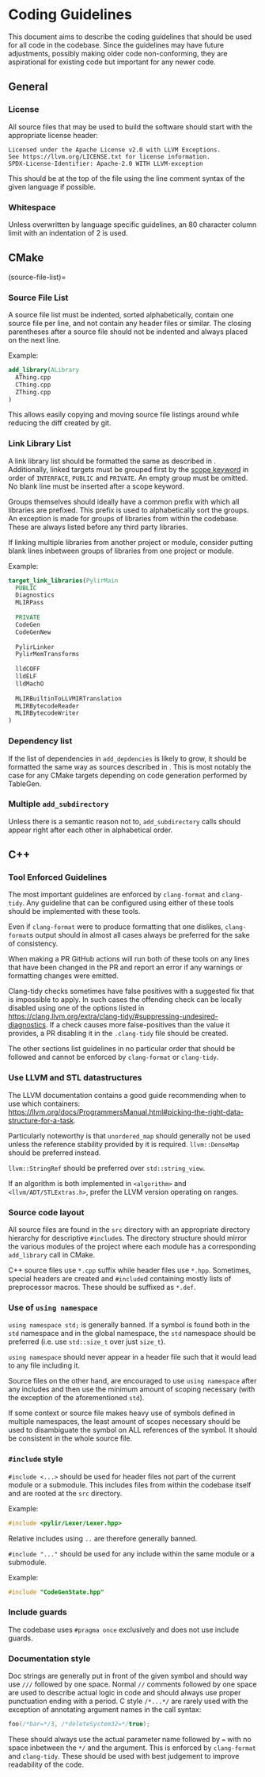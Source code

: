 # Coding Guidelines

This document aims to describe the coding guidelines that should be used for all
code in the codebase.
Since the guidelines may have future adjustments, possibly making older code
non-conforming, they are aspirational for existing code but important for any
newer code.

## General

### License

All source files that may be used to build the software should start with
the appropriate license header:

```none
Licensed under the Apache License v2.0 with LLVM Exceptions.
See https://llvm.org/LICENSE.txt for license information.
SPDX-License-Identifier: Apache-2.0 WITH LLVM-exception
```

This should be at the top of the file using the line comment syntax of the
given language if possible.

### Whitespace

Unless overwritten by language specific guidelines, an 80 character column limit
with an indentation of 2 is used.

## CMake

(source-file-list)=

### Source File List

A source file list must be indented, sorted alphabetically, contain one
source file per line, and not contain any header files or similar.
The closing parentheses after a source file should not be indented and always
placed on the next line.

Example:

```cmake
add_library(ALibrary
  AThing.cpp
  CThing.cpp
  ZThing.cpp
)
```

This allows easily copying and moving source file listings around while reducing
the diff created by git.

### Link Library List

A link library list should be formatted the same as described in
[](source-file-list).
Additionally, linked targets must be grouped first by the
[scope keyword](https://cmake.org/cmake/help/latest/command/target_link_libraries.html#libraries-for-a-target-and-or-its-dependents)
in order of `INTERFACE`, `PUBLIC` and `PRIVATE`.
An empty group must be omitted.
No blank line must be inserted after a scope keyword.

Groups themselves should ideally have a common prefix with which all libraries
are prefixed.
This prefix is used to alphabetically sort the groups.
An exception is made for groups of libraries from within the codebase.
These are always listed before any third party libraries.

If linking multiple libraries from another project or module, consider putting
blank lines inbetween groups of libraries from one project or module.

Example:

```cmake
target_link_libraries(PylirMain
  PUBLIC
  Diagnostics
  MLIRPass
  
  PRIVATE
  CodeGen
  CodeGenNew
  
  PylirLinker
  PylirMemTransforms
  
  lldCOFF
  lldELF
  lldMachO
  
  MLIRBuiltinToLLVMIRTranslation
  MLIRBytecodeReader
  MLIRBytecodeWriter
)
```

### Dependency list

If the list of dependencies in `add_depdencies` is likely to grow, it should be
formatted the same way as sources described in [](source-file-list).
This is most notably the case for any CMake targets depending on code generation
performed by TableGen.

### Multiple `add_subdirectory`

Unless there is a semantic reason not to, `add_subdirectory` calls should appear
right after each other in alphabetical order.

## C++

### Tool Enforced Guidelines

The most important guidelines are enforced by `clang-format` and `clang-tidy`.
Any guideline that can be configured using either of these tools should be
implemented with these tools.

Even if `clang-format` were to produce formatting that one dislikes,
`clang-format`s output should in almost all cases always be preferred for the
sake of consistency.

When making a PR GitHub actions will run both of these tools on any lines
that have been changed in the PR and report an error if any warnings or
formatting changes were emitted.

Clang-tidy checks sometimes have false positives with a suggested fix that is
impossible to apply.
In such cases the offending check can be locally disabled using one of the
options listed
in https://clang.llvm.org/extra/clang-tidy/#suppressing-undesired-diagnostics.
If a check causes more false-positives than the value it provides, a PR
disabling it in the `.clang-tidy` file should be created.

The other sections list guidelines in no particular order that should be
followed and cannot be enforced by `clang-format` or `clang-tidy`.

### Use LLVM and STL datastructures

The LLVM documentation contains a good guide recommending when to use which
containers: https://llvm.org/docs/ProgrammersManual.html#picking-the-right-data-structure-for-a-task.

Particularly noteworthy is that `unordered_map` should generally not be used
unless the reference stability provided by it is required.
`llvm::DenseMap` should be preferred instead.

`llvm::StringRef` should be preferred over `std::string_view`.

If an algorithm is both implemented in `<algorithm>` and
`<llvm/ADT/STLExtras.h>`, prefer the LLVM version operating on ranges.

### Source code layout

All source files are found in the `src` directory with an appropriate directory
hierarchy for descriptive `#include`s.
The directory structure should mirror the various modules of the project where
each module has a corresponding `add_library` call in CMake.

C++ source files use `*.cpp` suffix while header files use `*.hpp`.
Sometimes, special headers are created and `#include`d containing mostly lists
of preprocessor macros.
These should be suffixed as `*.def`.

### Use of `using namespace`

`using namespace std;` is generally banned.
If a symbol is found both in the `std` namespace and in the global namespace,
the `std` namespace should be preferred (i.e. use `std::size_t` over
just `size_t`).

`using namespace` should never appear in a header file such that it would lead
to any file including it.

Source files on the other hand, are encouraged to use `using namespace` after
any includes and then use the minimum amount of scoping necessary (with the
exception of the aforementioned `std`).

If some context or source file makes heavy use of symbols defined in multiple
namespaces, the least amount of scopes necessary should be used to disambiguate
the symbol on ALL references of the symbol.
It should be consistent in the whole source file.

### `#include` style

`#include <...>` should be used for header files not part of the current module
or a submodule.
This includes files from within the codebase itself and are rooted at the `src`
directory.

Example:

```cpp
#include <pylir/Lexer/Lexer.hpp>
```

Relative includes using `..` are therefore generally banned.

`#include "..."` should be used for any include within the same module or a
submodule.

Example:

```cpp
#include "CodeGenState.hpp"
```

### Include guards

The codebase uses `#pragma once` exclusively and does not use include guards.

### Documentation style

Doc strings are generally put in front of the given symbol and should way use
`///` followed by one space.
Normal `//` comments followed by one space are used to describe actual logic in
code and should always use proper punctuation ending with a period.
C style `/*...*/` are rarely used with the exception of annotating argument
names in the call syntax:

```cpp
foo(/*bar=*/3, /*deleteSystem32=*/true);
```

These should always use the actual parameter name followed by `=` with no space
inbetween the `*/` and the argument.
This is enforced by `clang-format` and `clang-tidy`.
These should be used with best judgement to improve readability of the code.
